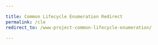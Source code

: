 ```yaml
---

title: Common Lifecycle Enumeration Redirect
permalink: /cle
redirect_to: /www-project-common-lifecycle-enumeration/

---
```

